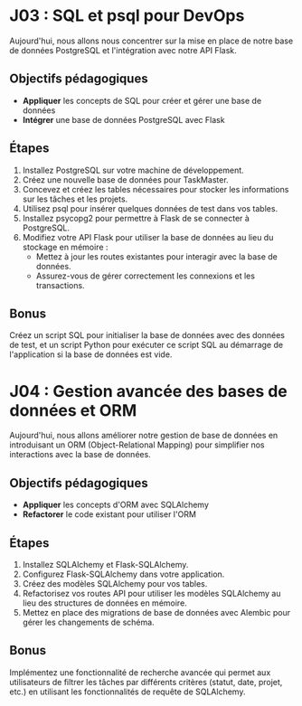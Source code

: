 # J03 : SQL et psql pour DevOps

Aujourd'hui, nous allons nous concentrer sur la mise en place de notre base de données PostgreSQL et l'intégration avec notre API Flask.

## Objectifs pédagogiques

- **Appliquer** les concepts de SQL pour créer et gérer une base de données
- **Intégrer** une base de données PostgreSQL avec Flask

## Étapes

1. Installez PostgreSQL sur votre machine de développement.
2. Créez une nouvelle base de données pour TaskMaster.
3. Concevez et créez les tables nécessaires pour stocker les informations sur les tâches et les projets.
4. Utilisez psql pour insérer quelques données de test dans vos tables.
5. Installez psycopg2 pour permettre à Flask de se connecter à PostgreSQL.
6. Modifiez votre API Flask pour utiliser la base de données au lieu du stockage en mémoire :
   - Mettez à jour les routes existantes pour interagir avec la base de données.
   - Assurez-vous de gérer correctement les connexions et les transactions.

## Bonus

Créez un script SQL pour initialiser la base de données avec des données de test, et un script Python pour exécuter ce script SQL au démarrage de l'application si la base de données est vide.
# J04 : Gestion avancée des bases de données et ORM

Aujourd'hui, nous allons améliorer notre gestion de base de données en introduisant un ORM (Object-Relational Mapping) pour simplifier nos interactions avec la base de données.

## Objectifs pédagogiques

- **Appliquer** les concepts d'ORM avec SQLAlchemy
- **Refactorer** le code existant pour utiliser l'ORM

## Étapes

1. Installez SQLAlchemy et Flask-SQLAlchemy.
2. Configurez Flask-SQLAlchemy dans votre application.
3. Créez des modèles SQLAlchemy pour vos tables.
4. Refactorisez vos routes API pour utiliser les modèles SQLAlchemy au lieu des structures de données en mémoire.
7. Mettez en place des migrations de base de données avec Alembic pour gérer les changements de schéma.

## Bonus

Implémentez une fonctionnalité de recherche avancée qui permet aux utilisateurs de filtrer les tâches par différents critères (statut, date, projet, etc.) en utilisant les fonctionnalités de requête de SQLAlchemy.
